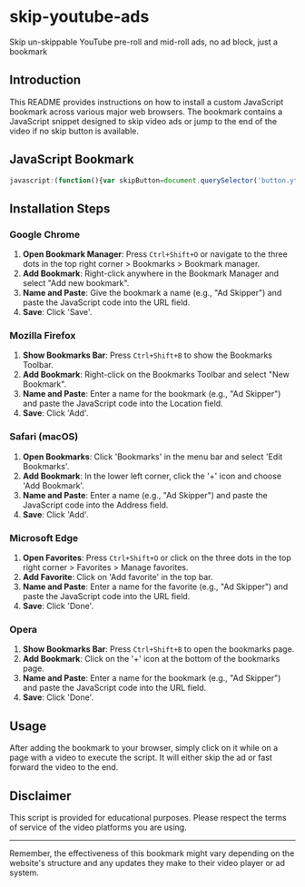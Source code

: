 # skip-youtube-ads
Skip un-skippable YouTube pre-roll and mid-roll ads, no ad block, just a bookmark

## Introduction
This README provides instructions on how to install a custom JavaScript bookmark across various major web browsers. The bookmark contains a JavaScript snippet designed to skip video ads or jump to the end of the video if no skip button is available.

## JavaScript Bookmark
```javascript
javascript:(function(){var skipButton=document.querySelector('button.ytp-ad-skip-button-modern');if(skipButton){skipButton.click();}else{document.querySelector('video').currentTime=document.querySelector('video').duration;}})();
```

## Installation Steps

### Google Chrome
1. **Open Bookmark Manager**: Press `Ctrl+Shift+O` or navigate to the three dots in the top right corner > Bookmarks > Bookmark manager.
2. **Add Bookmark**: Right-click anywhere in the Bookmark Manager and select "Add new bookmark".
3. **Name and Paste**: Give the bookmark a name (e.g., "Ad Skipper") and paste the JavaScript code into the URL field.
4. **Save**: Click 'Save'.

### Mozilla Firefox
1. **Show Bookmarks Bar**: Press `Ctrl+Shift+B` to show the Bookmarks Toolbar.
2. **Add Bookmark**: Right-click on the Bookmarks Toolbar and select "New Bookmark".
3. **Name and Paste**: Enter a name for the bookmark (e.g., "Ad Skipper") and paste the JavaScript code into the Location field.
4. **Save**: Click 'Add'.

### Safari (macOS)
1. **Open Bookmarks**: Click 'Bookmarks' in the menu bar and select 'Edit Bookmarks'.
2. **Add Bookmark**: In the lower left corner, click the '+' icon and choose 'Add Bookmark'.
3. **Name and Paste**: Enter a name (e.g., "Ad Skipper") and paste the JavaScript code into the Address field.
4. **Save**: Click 'Add'.

### Microsoft Edge
1. **Open Favorites**: Press `Ctrl+Shift+O` or click on the three dots in the top right corner > Favorites > Manage favorites.
2. **Add Favorite**: Click on 'Add favorite' in the top bar.
3. **Name and Paste**: Enter a name for the favorite (e.g., "Ad Skipper") and paste the JavaScript code into the URL field.
4. **Save**: Click 'Done'.

### Opera
1. **Show Bookmarks Bar**: Press `Ctrl+Shift+B` to open the bookmarks page.
2. **Add Bookmark**: Click on the '+' icon at the bottom of the bookmarks page.
3. **Name and Paste**: Enter a name for the bookmark (e.g., "Ad Skipper") and paste the JavaScript code into the URL field.
4. **Save**: Click 'Done'.

## Usage
After adding the bookmark to your browser, simply click on it while on a page with a video to execute the script. It will either skip the ad or fast forward the video to the end.

## Disclaimer
This script is provided for educational purposes. Please respect the terms of service of the video platforms you are using.

---

Remember, the effectiveness of this bookmark might vary depending on the website's structure and any updates they make to their video player or ad system.